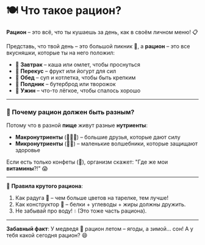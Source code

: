# 🍽️ Что такое **рацион**?  

**Рацион** – это всё, что ты кушаешь за день, как в своём личном меню! 📋  

Представь, что твой день – это большой пикник 🧺, а **рацион** – это все вкусняшки, которые ты на него положил:  
- 🥣 **Завтрак** – каша или омлет, чтобы проснуться  
- 🍎 **Перекус** – фрукт или йогурт для сил  
- 🍲 **Обед** – суп и котлетка, чтобы быть крепким  
- 🥪 **Полдник** – бутерброд или творожок  
- 🍛 **Ужин** – что-то лёгкое, чтобы спалось хорошо  

---  

### 🌟 Почему рацион должен быть разным?  
Потому что в разной **пище** живут разные **нутриенты**:  
- **Макронутриенты** (🍗🥑🍞) – большие друзья, которые дают силу  
- **Микронутриенты** (🍓🥦) – маленькие волшебники, которые защищают здоровье  

Если есть только конфеты (🍬), организм скажет: "Где же мои **витамины**?!" 😱  

---  

📌 **Правила крутого рациона**:  
1. Как радуга 🌈 – чем больше цветов на тарелке, тем лучше!  
2. Как конструктор 🧩 – белки + углеводы + жиры должны дружить.  
3. Не забывай про воду! 💧 (Это тоже часть рациона).  

---  

**Забавный факт**: У медведя 🐻 рацион летом – ягоды, а зимой... сон! А у тебя какой сегодня рацион? 😄